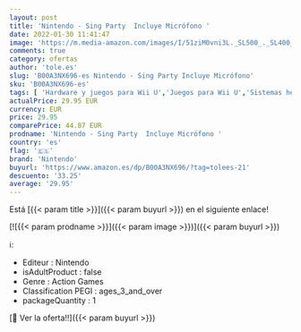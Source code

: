 ```yaml
---
layout: post
title: 'Nintendo - Sing Party  Incluye Micrófono '
date: 2022-01-30 11:41:47
image: 'https://m.media-amazon.com/images/I/51ziM0vni3L._SL500_._SL400_.jpg'
comments: true
category: ofertas
author: 'tole.es'
slug: 'B00A3NX696-es Nintendo - Sing Party Incluye Micrófono'
sku: 'B00A3NX696-es'
tags: [ 'Hardware y juegos para Wii U','Juegos para Wii U','Sistemas heredados','Sistemas heredados de Nintendo','Videojuegos','nintendo', ]
actualPrice: 29.95 EUR
currency: EUR
price: 29.95
comparePrice: 44.87 EUR
prodname: 'Nintendo - Sing Party  Incluye Micrófono '
country: 'es'
flag: '🇪🇸'
brand: 'Nintendo'
buyurl: 'https://www.amazon.es/dp/B00A3NX696/?tag=tolees-21'
descuento: '33.25'
average: '29.95'
---
```


Está [{{< param title >}}]({{< param buyurl >}}) en el siguiente enlace!

[![{{< param prodname >}}]({{< param image >}})]({{< param buyurl >}})

ℹ️:

- Editeur : Nintendo
- isAdultProduct : false
- Genre : Action Games
- Classification PEGI : ages_3_and_over
- packageQuantity : 1

[🛒 Ver la oferta!!]({{< param buyurl >}})
